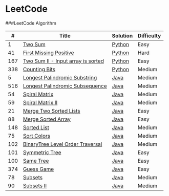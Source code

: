 LeetCode
========

###LeetCode Algorithm

| # | Title | Solution | Difficulty |
|---| ----- | -------- | ---------- |
|1|[Two Sum](https://leetcode.com/problems/two-sum) | [Python](./algorithms/python/TwoSum.py)|Easy|
|41|[First Missing Positive](https://leetcode.com/problems/first-missing-positive) | [Python](./algorithms/python/FirstMissingPositive.py)|Hard|
|167|[Two Sum II - Input array is sorted](https://leetcode.com/problems/two-sum-ii-input-array-is-sorted) | [Python](./algorithms/python/TwoSumIiInputArrayIsSorted.py)|Easy|
|338|[Counting Bits](https://leetcode.com/problems/counting-bits) | [Python](./algorithms/python/CountingBit.py)|Medium|
|5|[Longest Palindromic Substring](https://leetcode.com/problems/longest-palindromic-substring) | [Java](./algorithms/java/LongestPalindromicSubstring.java)|Medium|
|516|[Longest Palindromic Subsequence](https://leetcode.com/problems/longest-palindromic-subsequence) | [Java](./algorithms/java/LongestPalindromicSubSequence.java)|Medium|
|54|[Spiral Matrix](https://leetcode.com/problems/spiral-matrix) | [Java](./algorithms/java/SpiralMatrix.java)|Medium|
|59|[Spiral Matrix II](https://leetcode.com/problems/spiral-matrix-ii) | [Java](./algorithms/java/SpiralMatrixII.java)|Medium|
|21|[Merge Two Sorted Lists](https://leetcode.com/problems/merge-two-sorted-lists) | [Java](./algorithms/java/MergeTwoSortedList.java)|Easy|
|88|[Merge Sorted Array](https://leetcode.com/problems/merge-sorted-array) | [Java](./algorithms/java/MergeSortedArray.java)|Easy|
|148|[Sorted List](https://leetcode.com/problems/sort-list) | [Java](./algorithms/java/SortedList.java)|Medium|
|75|[Sort Colors](https://leetcode.com/problems/sort-colors) | [Java](./algorithms/java/SortColors.java)|Medium|
|102|[BinaryTree Level Order Traversal](https://leetcode.com/problems/binary-tree-level-order-traversal) | [Java](./algorithms/java/BinaryTreeLevelOrderTraversal.java)|Medium|
|101|[Symmetric Tree](https://leetcode.com/problems/symmetric-tree) | [Java](./algorithms/java/SymmetricTree.java)|Easy|
|100|[Same Tree](https://leetcode.com/problems/same-tree) | [Java](./algorithms/java/SameTree.java)|Easy|
|374|[Guess Game](https://leetcode.com/problems/guess-game) | [Java](./algorithms/java/GuessGame.java)|Easy|
|78|[Subsets](https://leetcode.com/problems/subsets) | [Java](./algorithms/java/Subsets.java)|Medium|
|90|[Subsets II](https://leetcode.com/problems/subsets-ii) | [Java](./algorithms/java/SubsetsII.java)|Medium|

